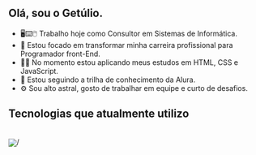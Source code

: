 ## Olá, sou o Getúlio.

- :desktop_computer::keyboard::computer_mouse: Trabalho hoje como Consultor em Sistemas de Informática.
- :dart: Estou focado em transformar minha carreira profissional para Programador front-End.
- :man_student: No momento estou aplicando meus estudos em HTML, CSS e JavaScript. 
- :notebook_with_decorative_cover:	Estou seguindo a trilha de conhecimento da Alura.
- :gear: Sou alto astral, gosto de trabalhar em equipe e curto de desafios.


## Tecnologias que atualmente utilizo

<div style="display: inline_box"><br/>
    <img align="center" alt"html5" src="https://img.shields.io/badge/HTML-239120?style=for-the-badge&logo=html5&logoColor=white">/
  
 </div>
  
